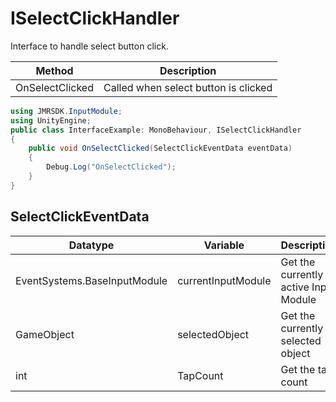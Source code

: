 # ISelectClickHandler

Interface to handle select button click.

| Method          | Description                          |
| --------------- | ------------------------------------ |
| OnSelectClicked | Called when select button is clicked |

```csharp
using JMRSDK.InputModule;
using UnityEngine;
public class InterfaceExample: MonoBehaviour, ISelectClickHandler
{
    public void OnSelectClicked(SelectClickEventData eventData) 
    {
        Debug.Log("OnSelectClicked");
    }
}

```

## **SelectClickEventData**

| Datatype                     | Variable           | Description                           |
| ---------------------------- | ------------------ | ------------------------------------- |
| EventSystems.BaseInputModule | currentInputModule | Get the currently active Input Module |
| GameObject                   | selectedObject     | Get the currently selected object     |
| int                          | TapCount           | Get the tap count                     |
